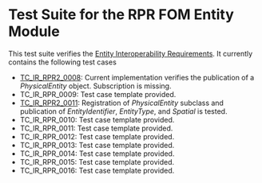 # Test Suite for the RPR FOM Entity Module

This test suite verifies the [Entity Interoperability Requirements](rpr-entity.md). It currently contains the following test cases

- [TC_IR_RPR2_0008](/RPR_Entity/src/main/java/org/nato/ivct/rpr/entity/TC_IR_RPR2_0008.java): Current implementation verifies the publication of a _PhysicalEntity_ object. Subscription is missing.
- TC_IR_RPR_0009: Test case template provided.
- [TC_IR_RPR2_0011](/RPR_Entity/src/main/java/org/nato/ivct/rpr/entity/TC_IR_RPR2_0011.java): Registration of _PhysicalEntity_ subclass and publication of _EntityIdentifier_, _EntityType_, and _Spatial_ is tested.
- TC_IR_RPR_0010: Test case template provided.
- TC_IR_RPR_0011: Test case template provided.
- TC_IR_RPR_0012: Test case template provided.
- TC_IR_RPR_0013: Test case template provided.
- TC_IR_RPR_0014: Test case template provided.
- TC_IR_RPR_0015: Test case template provided.
- TC_IR_RPR_0016: Test case template provided.